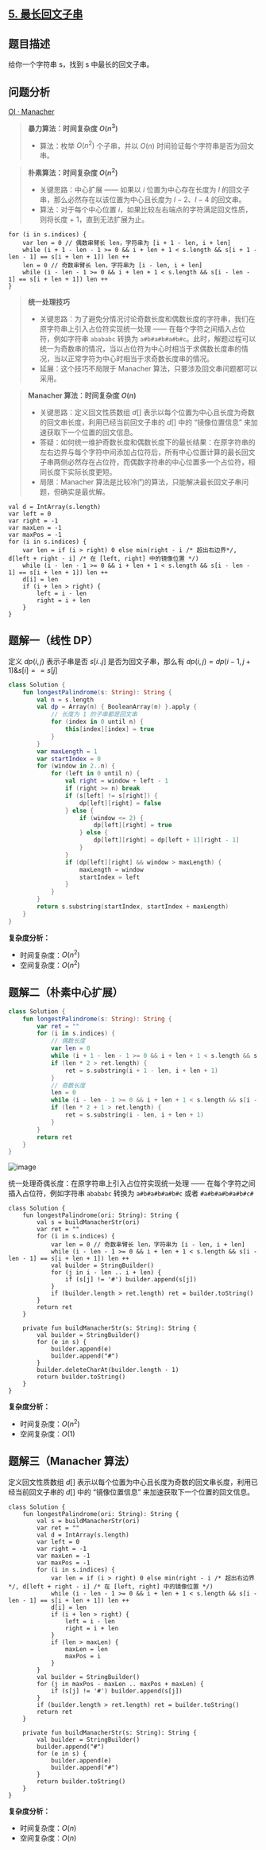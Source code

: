 ## [5. 最长回文子串](https://leetcode.cn/problems/longest-palindromic-substring/)

## 题目描述

给你一个字符串 s，找到 s 中最长的回文子串。

## 问题分析

[OI · Manacher](https://oi.wiki/string/manacher/)

> **暴力算法：时间复杂度 $O(n^3)$**
> 
> - 算法：枚举 $O(n^2)$ 个子串，并以 $O(n)$ 时间验证每个字符串是否为回文串。

> **朴素算法：时间复杂度 $O(n^2)$**
> 
> - 关键思路：中心扩展 —— 如果以 $i$ 位置为中心存在长度为 $l$ 的回文子串，那么必然存在以该位置为中心且长度为 $l - 2$、$l - 4$ 的回文串。
> - 算法：对于每个中心位置 $i$，如果比较左右端点的字符满足回文性质，则将长度 + 1，直到无法扩展为止。

``` Kotlin[]
for (i in s.indices) {
    var len = 0 // 偶数串臂长 len，字符串为 [i + 1 - len, i + len]
    while (i + 1 - len - 1 >= 0 && i + len + 1 < s.length && s[i + 1 - len - 1] == s[i + len + 1]) len ++
    len = 0 // 奇数串臂长 len，字符串为 [i - len, i + len]
    while (i - len - 1 >= 0 && i + len + 1 < s.length && s[i - len - 1] == s[i + len + 1]) len ++
}
```

> **统一处理技巧**
> 
> - 关键思路：为了避免分情况讨论奇数长度和偶数长度的字符串，我们在原字符串上引入占位符实现统一处理 —— 在每个字符之间插入占位符，例如字符串 `abababc` 转换为 `a#b#a#b#a#b#c`。此时，解题过程可以统一为奇数串的情况，当以占位符为中心时相当于求偶数长度串的情况，当以正常字符为中心时相当于求奇数长度串的情况。
> - 延展：这个技巧不局限于 Manacher 算法，只要涉及回文串问题都可以采用。

> **Manacher 算法：时间复杂度 $O(n)$**
> 
> - 关键思路：定义回文性质数组 $d[]$ 表示以每个位置为中心且长度为奇数的回文串长度，利用已经当前回文子串的 $d[]$ 中的 “镜像位置信息” 来加速获取下一个位置的回文信息。
> - 答疑：如何统一维护奇数长度和偶数长度下的最长结果：在原字符串的左右边界与每个字符中间添加占位符后，所有中心位置计算的最长回文子串两侧必然存在占位符，而偶数字符串的中心位置多一个占位符，相同长度下实际长度更短。
> - 局限：Manacher 算法是比较冷门的算法，只能解决最长回文子串问题，但确实是最优解。

``` Kotlin[]
val d = IntArray(s.length)
var left = 0
var right = -1
var maxLen = -1
var maxPos = -1
for (i in s.indices) {
    var len = if (i > right) 0 else min(right - i /* 超出右边界*/, d[left + right - i] /* 在 [left, right] 中的镜像位置 */)
    while (i - len - 1 >= 0 && i + len + 1 < s.length && s[i - len - 1] == s[i + len + 1]) len ++
    d[i] = len
    if (i + len > right) {
        left = i - len
        right = i + len
    }
}
```

## 题解一（线性 DP）

定义 $dp(i, j)$ 表示子串是否 $s[i..j]$ 是否为回文子串，那么有 $dp(i, j) = dp(i - 1,j + 1) \& s[i] == s[j]$

``` Kotlin []
class Solution {
    fun longestPalindrome(s: String): String {
        val n = s.length
        val dp = Array(n) { BooleanArray(n) }.apply {
            // 长度为 1 的子串都是回文串
            for (index in 0 until n) {
                this[index][index] = true
            }
        }
        var maxLength = 1
        var startIndex = 0
        for (window in 2..n) {
            for (left in 0 until n) {
                val right = window + left - 1
                if (right >= n) break
                if (s[left] != s[right]) {
                    dp[left][right] = false
                } else {
                    if (window <= 2) {
                        dp[left][right] = true
                    } else {
                        dp[left][right] = dp[left + 1][right - 1]
                    }
                }
                if (dp[left][right] && window > maxLength) {
                    maxLength = window
                    startIndex = left
                }
            }
        }
        return s.substring(startIndex, startIndex + maxLength)
    }
}
```

**复杂度分析：**

- 时间复杂度：$O(n^2)$
- 空间复杂度：$O(n^2)$

## 题解二（朴素中心扩展）

``` Kotlin
class Solution {
    fun longestPalindrome(s: String): String {
        var ret = ""
        for (i in s.indices) {
            // 偶数长度
            var len = 0
            while (i + 1 - len - 1 >= 0 && i + len + 1 < s.length && s[i + 1 - len - 1] == s[i + len + 1]) len ++
            if (len * 2 > ret.length) {
                ret = s.substring(i + 1 - len, i + len + 1)
            }
            // 奇数长度
            len = 0
            while (i - len - 1 >= 0 && i + len + 1 < s.length && s[i - len - 1] == s[i + len + 1]) len ++
            if (len * 2 + 1 > ret.length) {
                ret = s.substring(i - len, i + len + 1)
            }
        }
        return ret
    }
}
```

![image](https://github.com/pengxurui/Singularity/assets/25008934/1158ad3b-82a8-471b-85af-ccc53778b10b)

统一处理奇偶长度：在原字符串上引入占位符实现统一处理 —— 在每个字符之间插入占位符，例如字符串 `abababc` 转换为 `a#b#a#b#a#b#c` 或者 `#a#b#a#b#a#b#c#`

```
class Solution {
    fun longestPalindrome(ori: String): String {
        val s = buildManacherStr(ori)
        var ret = ""
        for (i in s.indices) {
            var len = 0 // 奇数串臂长 len，字符串为 [i - len, i + len]
            while (i - len - 1 >= 0 && i + len + 1 < s.length && s[i - len - 1] == s[i + len + 1]) len ++
            val builder = StringBuilder()
            for (j in i - len .. i + len) {
                if (s[j] != '#') builder.append(s[j])
            }
            if (builder.length > ret.length) ret = builder.toString()
        }
        return ret
    }

    private fun buildManacherStr(s: String): String {
        val builder = StringBuilder()
        for (e in s) {
            builder.append(e)
            builder.append("#")
        }
        builder.deleteCharAt(builder.length - 1)
        return builder.toString()
    }
}
```

**复杂度分析：**

- 时间复杂度：$O(n^2)$
- 空间复杂度：$O(1)$

## 题解三（Manacher 算法）

定义回文性质数组 $d[]$ 表示以每个位置为中心且长度为奇数的回文串长度，利用已经当前回文子串的 $d[]$ 中的 “镜像位置信息” 来加速获取下一个位置的回文信息。

```
class Solution {
    fun longestPalindrome(ori: String): String {
        val s = buildManacherStr(ori)
        var ret = ""
        val d = IntArray(s.length)
        var left = 0
        var right = -1
        var maxLen = -1
        var maxPos = -1
        for (i in s.indices) {
            var len = if (i > right) 0 else min(right - i /* 超出右边界*/, d[left + right - i] /* 在 [left, right] 中的镜像位置 */)
            while (i - len - 1 >= 0 && i + len + 1 < s.length && s[i - len - 1] == s[i + len + 1]) len ++
            d[i] = len
            if (i + len > right) {
                left = i - len
                right = i + len
            }
            if (len > maxLen) {
                maxLen = len
                maxPos = i
            }
        }
        val builder = StringBuilder()
        for (j in maxPos - maxLen .. maxPos + maxLen) {
            if (s[j] != '#') builder.append(s[j])
        }
        if (builder.length > ret.length) ret = builder.toString()
        return ret
    }

    private fun buildManacherStr(s: String): String {
        val builder = StringBuilder()
        builder.append("#")
        for (e in s) {
            builder.append(e)
            builder.append("#")
        }
        return builder.toString()
    }
}
```

**复杂度分析：**

- 时间复杂度：$O(n)$
- 空间复杂度：$O(n)$

